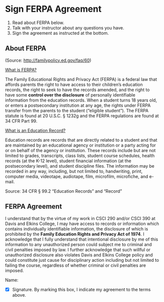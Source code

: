 # Sign FERPA Agreement

1. Read about FERPA below.
2. Talk with your instructor about any questions you have.
3. Sign the agreement as instructed at the bottom.
  
## About FERPA

(Source: http://familypolicy.ed.gov/faq/60)

[What is FERPA?](http://familypolicy.ed.gov/content/what-ferpa)      

The Family Educational Rights and Privacy Act (FERPA) is a federal law that affords parents the right to have access to their children’s education records, the right to seek to have the records amended, and the right to have some **control over the disclosure** of personally identifiable information from the education records.  When a student turns 18 years old, or enters a postsecondary institution at any age, the rights under FERPA transfer from the parents to the student (“eligible student”). The FERPA statute is found at 20 U.S.C. § 1232g and the FERPA regulations are found at 34 CFR Part 99.

[What is an Education Record?](http://familypolicy.ed.gov/content/what-education-record)      

Education records are records that are directly related to a student and that are maintained by an educational agency or institution or a party acting for or on behalf of the agency or institution.  These records include but are not limited to grades, transcripts, class lists, student course schedules, health records (at the K-12 level), student financial information (at the postsecondary level), and student discipline files.  The information may be recorded in any way, including, but not limited to, handwriting, print, computer media, videotape, audiotape, film, microfilm, microfiche, and e-mail.

Source: 34 CFR § 99.2 “Education Records” and “Record”

## FERPA Agreement

I understand that by the virtue of my work in CSCI 290 and/or CSCI 390 at Davis and Elkins College, I may have access to records or information which contains individually identifiable information, the disclosure of which is prohibited by the **Family Education Rights and Privacy Act of 1974**. I acknowledge that I fully understand that intentional disclosure by me of this information to any unauthorized person could subject me to criminal and civil penalties imposed by law. I further acknowledge that such willful or unauthorized disclosure also violates Davis and Elkins College policy and could constitute just cause for disciplinary action including but not limited to failing the course, regardless of whether criminal or civil penalties are imposed. 

 Name: <Jacob Johnson>
- [X] Signature. By marking this box, I indicate my agreement to the terms above.
  
